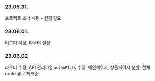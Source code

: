 ### 23.05.31.

프로젝트 초기 세팅 - 컨펌 필요

### 23.06.01.

리드미 작성, 라우터 설정

### 23.06.02

라우터 수정, API 관리파일 `authAPI.ts` 수정, 메인페이지, 상품페이지 분할, 전체 route 경로 체크중
